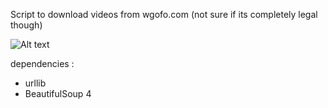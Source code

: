 Script to download videos from wgofo.com (not sure if its completely legal though)



![Alt text](http://i.imgur.com/WwtScX9.png?1)

dependencies :

+ urllib
+ BeautifulSoup 4
